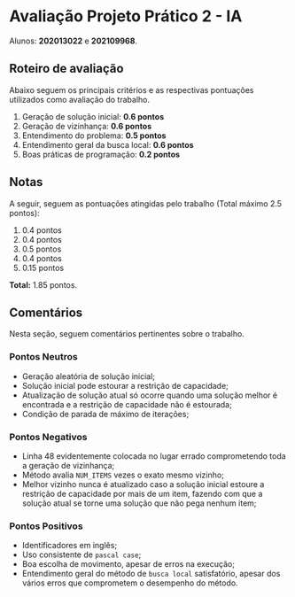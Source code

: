 # Avaliação Projeto Prático 2 - IA
Alunos: **202013022** e **202109968**.

## Roteiro de avaliação

Abaixo seguem os principais critérios e as respectivas pontuações utilizados como avaliação do trabalho.

1. Geração de solução inicial: **0.6 pontos**
2. Geração de vizinhança: **0.6 pontos**
3. Entendimento do problema: **0.5 pontos**
4. Entendimento geral da busca local: **0.6 pontos**
5. Boas práticas de programação: **0.2 pontos**

## Notas

A seguir, seguem as pontuações atingidas pelo trabalho (Total máximo 2.5 pontos): 

1. 0.4 pontos
2. 0.4 pontos
3. 0.5 pontos
4. 0.4 pontos
5. 0.15 pontos

**Total:** 1.85 pontos.

## Comentários

Nesta seção, seguem comentários pertinentes sobre o trabalho.

### Pontos Neutros
- Geração aleatória de solução inicial;
- Solução inicial pode estourar a restrição de capacidade;
- Atualização de solução atual só ocorre quando uma solução melhor é encontrada e a restrição de capacidade não é estourada;
- Condição de parada de máximo de iterações;

### Pontos Negativos
- Linha 48 evidentemente colocada no lugar errado comprometendo toda a geração de vizinhança;
- Método avalia `NUM_ITEMS` vezes o exato mesmo vizinho;
- Melhor vizinho nunca é atualizado caso a solução inicial estoure a restrição de capacidade por mais de um item, fazendo com que a solução atual se torne uma solução que não pega nenhum item;

### Pontos Positivos
- Identificadores em inglês;
- Uso consistente de `pascal case`;
- Boa escolha de movimento, apesar de erros na execução;
- Entendimento geral do método de `busca local` satisfatório, apesar dos vários erros que comprometem o desempenho do método.